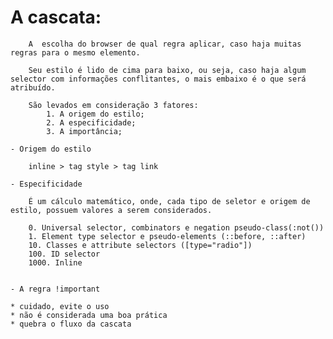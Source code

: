 # A cascata:
        A  escolha do browser de qual regra aplicar, caso haja muitas regras para o mesmo elemento.

        Seu estilo é lido de cima para baixo, ou seja, caso haja algum selector com informações conflitantes, o mais embaixo é o que será atribuído.
    
        São levados em consideração 3 fatores:
            1. A origem do estilo;
            2. A especificidade;
            3. A importância;

    - Origem do estilo

        inline > tag style > tag link

    - Especificidade

        É um cálculo matemático, onde, cada tipo de seletor e origem de estilo, possuem valores a serem considerados.

        0. Universal selector, combinators e negation pseudo-class(:not())
        1. Element type selector e pseudo-elements (::before, ::after)
        10. Classes e attribute selectors ([type="radio"])
        100. ID selector 
        1000. Inline


    - A regra !important

    * cuidado, evite o uso
    * não é considerada uma boa prática
    * quebra o fluxo da cascata
    

